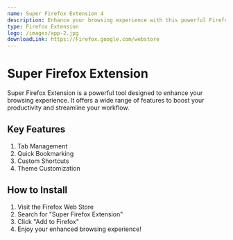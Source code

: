 ```yaml
---
name: Super Firefox Extension 4
description: Enhance your browsing experience with this powerful Firefox extension.
type: Firefox Extension
logo: /images/app-2.jpg
downloadLink: https://Firefox.google.com/webstore
---
```


# Super Firefox Extension

Super Firefox Extension is a powerful tool designed to enhance your browsing experience. It offers a wide range of features to boost your productivity and streamline your workflow.

## Key Features

1. Tab Management
2. Quick Bookmarking
3. Custom Shortcuts
4. Theme Customization

## How to Install

1. Visit the Firefox Web Store
2. Search for "Super Firefox Extension"
3. Click "Add to Firefox"
4. Enjoy your enhanced browsing experience!
